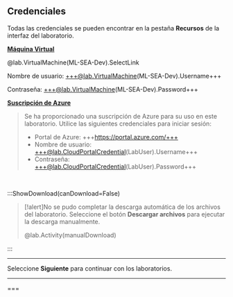 <style>
img {
    border: 1px solid black;
    }
</style>

## **Credenciales**

Todas las credenciales se pueden encontrar en la pestaña **Recursos** de la interfaz del laboratorio.

<u>**Máquina Virtual**</u>

@lab.VirtualMachine(ML-SEA-Dev).SelectLink

Nombre de usuario: +++@lab.VirtualMachine(ML-SEA-Dev).Username+++

Contraseña: +++@lab.VirtualMachine(ML-SEA-Dev).Password+++

<u>**Suscripción de Azure**</u>

> Se ha proporcionado una suscripción de Azure para su uso en este laboratorio. Utilice las siguientes credenciales para iniciar sesión:
>
> - Portal de Azure: +++https://portal.azure.com/+++
> - Nombre de usuario: +++@lab.CloudPortalCredential(LabUser).Username+++
> - Contraseña: +++@lab.CloudPortalCredential(LabUser).Password+++


<br>

:::ShowDownload(canDownload=False)

>[!alert]No se pudo completar la descarga automática de los archivos del laboratorio. Seleccione el botón **Descargar archivos** para ejecutar la descarga manualmente.
>
> @lab.Activity(manualDownload)

:::


---

Seleccione **Siguiente** para continuar con los laboratorios.

---

===
